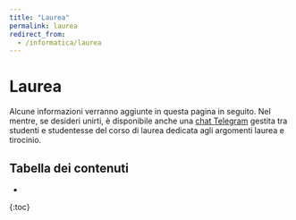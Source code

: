 ```yaml
---
title: "Laurea"
permalink: laurea
redirect_from:
  - /informatica/laurea
---
```


# Laurea

Alcune informazioni verranno aggiunte in questa pagina in seguito. Nel mentre, se desideri unirti, è disponibile anche una [chat Telegram](https://t.me/+2SvebeG5BS0yYzc8) gestita tra studenti e studentesse del corso di laurea dedicata agli argomenti laurea e tirocinio.

## Tabella dei contenuti
* 
{:toc}
